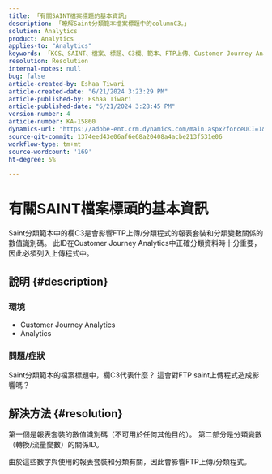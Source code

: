 ```yaml
---
title: 「有關SAINT檔案標題的基本資訊」
description: 「瞭解Saint分類範本檔案標題中的columnC3。」
solution: Analytics
product: Analytics
applies-to: "Analytics"
keywords: 「KCS、SAINT、檔案、標題、C3欄、範本、FTP上傳、Customer Journey Analytics。」
resolution: Resolution
internal-notes: null
bug: false
article-created-by: Eshaa Tiwari
article-created-date: "6/21/2024 3:23:29 PM"
article-published-by: Eshaa Tiwari
article-published-date: "6/21/2024 3:28:45 PM"
version-number: 4
article-number: KA-15860
dynamics-url: "https://adobe-ent.crm.dynamics.com/main.aspx?forceUCI=1&pagetype=entityrecord&etn=knowledgearticle&id=70a3fb35-e22f-ef11-840a-6045bd029b18"
source-git-commit: 1374eed43e06af6e68a20408a4acbe213f531e06
workflow-type: tm+mt
source-wordcount: '169'
ht-degree: 5%

---
```


# 有關SAINT檔案標頭的基本資訊


Saint分類範本中的欄C3是會影響FTP上傳/分類程式的報表套裝和分類變數關係的數值識別碼。 此ID在Customer Journey Analytics中正確分類資料時十分重要，因此必須列入上傳程式中。

## 說明 {#description}


### <b>環境</b>

- Customer Journey Analytics
- Analytics


### <b>問題/症狀</b>

Saint分類範本的檔案標題中，欄C3代表什麼？ 這會對FTP saint上傳程式造成影響嗎？


## 解決方法 {#resolution}


第一個是報表套裝的數值識別碼（不可用於任何其他目的）。 第二部分是分類變數（轉換/流量變數）的關係ID。

由於這些數字與使用的報表套裝和分類有關，因此會影響FTP上傳/分類程式。
